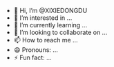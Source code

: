 - 👋 Hi, I’m @XIXIEDONGDU
- 👀 I’m interested in ...
- 🌱 I’m currently learning ...
- 💞️ I’m looking to collaborate on ...
- 📫 How to reach me ...
- 😄 Pronouns: ...
- ⚡ Fun fact: ...

<!---
XIXIEDONGDU/XIXIEDONGDU is a ✨ special ✨ repository because its `README.md` (this file) appears on your GitHub profile.
You can click the Preview link to take a look at your changes.
--->
